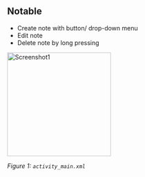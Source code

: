 ## Notable
- Create note with button/ drop-down menu
- Edit note
- Delete note by long pressing

<img src="https://user-images.githubusercontent.com/102596628/215802621-b45608fb-7fe2-41ff-af54-d00421040993.png" alt="Screenshot1" width="240" />

*Figure 1: `activity_main.xml`*
